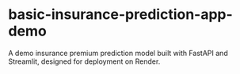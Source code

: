# basic-insurance-prediction-app-demo
A demo insurance premium prediction model built with FastAPI and Streamlit, designed for deployment on Render.
